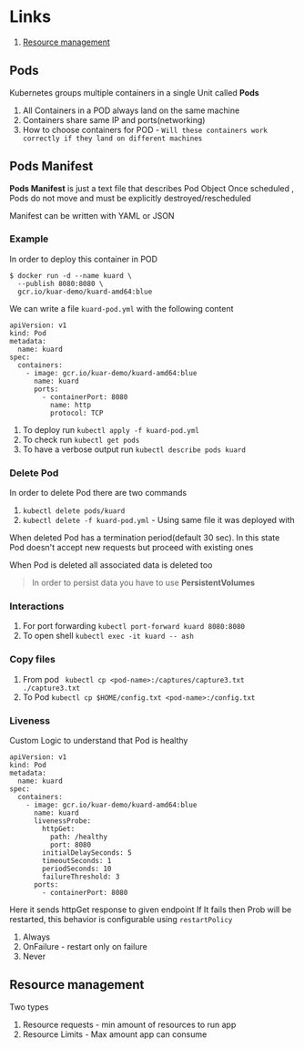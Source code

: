 # Links
1. [Resource management](Pods/ResourceManagement)
## Pods
Kubernetes groups multiple containers in a single Unit called **Pods**
1. All Containers in a POD always land on the same machine
2. Containers share same IP and ports(networking)
3. How to choose containers for POD - `Will these containers work correctly if they land on different machines`

## Pods Manifest
**Pods Manifest** is just a text file that describes Pod Object
Once scheduled , Pods do not move and must be explicitly destroyed/rescheduled

Manifest can be written with YAML or JSON

### Example
In order to deploy this container in POD
```
$ docker run -d --name kuard \
  --publish 8080:8080 \
  gcr.io/kuar-demo/kuard-amd64:blue
```

We can write a file `kuard-pod.yml` with the following content
```
apiVersion: v1
kind: Pod
metadata:
  name: kuard
spec:
  containers:
    - image: gcr.io/kuar-demo/kuard-amd64:blue
      name: kuard
      ports:
        - containerPort: 8080
          name: http
          protocol: TCP
```

1. To deploy run `kubectl apply -f kuard-pod.yml`
2. To check run `kubectl get pods`
3. To have a verbose output run `kubectl describe pods kuard`

### Delete Pod
In order to delete Pod there are two commands
1. `kubectl delete pods/kuard`
2. `kubectl delete -f kuard-pod.yml` - Using same file it was deployed with 

When deleted Pod has a termination period(default 30 sec). In this state Pod doesn't accept new requests but
proceed with existing ones

When Pod is deleted all associated data is deleted too
> In order to persist data you have to use **PersistentVolumes** 

### Interactions
1. For port forwarding `kubectl port-forward kuard 8080:8080`
2. To open shell `kubectl exec -it kuard -- ash`

### Copy files
1. From pod ` kubectl cp <pod-name>:/captures/capture3.txt ./capture3.txt`
2. To Pod `kubectl cp $HOME/config.txt <pod-name>:/config.txt`

### Liveness
Custom Logic to understand that Pod is healthy
```
apiVersion: v1
kind: Pod
metadata:
  name: kuard
spec:
  containers:
    - image: gcr.io/kuar-demo/kuard-amd64:blue
      name: kuard
      livenessProbe:
        httpGet:
          path: /healthy
          port: 8080
        initialDelaySeconds: 5
        timeoutSeconds: 1
        periodSeconds: 10
        failureThreshold: 3
      ports:
        - containerPort: 8080
```
Here it sends httpGet response to given endpoint
If It fails then Prob will be restarted, this behavior is configurable using `restartPolicy`
1. Always
2. OnFailure - restart only on failure
3. Never

## Resource management
Two types
1. Resource requests - min amount of resources to run app
2. Resource Limits - Max amount app can consume